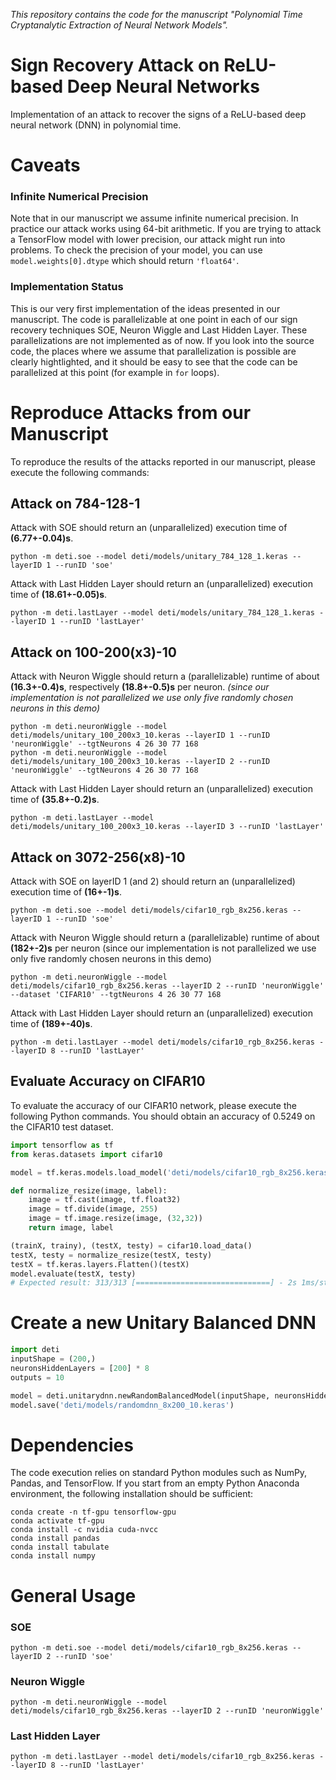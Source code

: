 _This repository contains the code for the manuscript "Polynomial Time Cryptanalytic Extraction of Neural Network Models"._

# Sign Recovery Attack on ReLU-based Deep Neural Networks

Implementation of an attack to recover the signs of a ReLU-based deep
neural network (DNN) in polynomial time. 

# Caveats 
### Infinite Numerical Precision
Note that in our manuscript we assume infinite numerical precision. In practice our attack works using 64-bit arithmetic. 
If you are trying to attack a TensorFlow model with lower precision, our attack might run into problems. To check the precision of your model, you can use `model.weights[0].dtype` which should return `'float64'`.

### Implementation Status
This is our very first implementation of the ideas presented in our manuscript. The code is parallelizable at one point in each of our sign recovery techniques SOE, Neuron Wiggle and Last Hidden Layer. 
These parallelizations are not implemented as of now. If you look into the source code, the places where we assume that parallelization is possible are clearly hightlighted, and it should be easy to see that the code can be parallelized at this point (for example in `for` loops). 

# Reproduce Attacks from our Manuscript

To reproduce the results of the attacks reported in our manuscript, please execute the following commands: 

## Attack on 784-128-1
Attack with SOE should return an (unparallelized) execution time of **(6.77+-0.04)s**.  
```
python -m deti.soe --model deti/models/unitary_784_128_1.keras --layerID 1 --runID 'soe'
```

Attack with Last Hidden Layer should return an (unparallelized) execution time of **(18.61+-0.05)s**.  
```
python -m deti.lastLayer --model deti/models/unitary_784_128_1.keras --layerID 1 --runID 'lastLayer'
```

## Attack on 100-200(x3)-10 
Attack with Neuron Wiggle should return a (parallelizable) runtime of about **(16.3+-0.4)s**, respectively **(18.8+-0.5)s** per neuron.
_(since our implementation is not parallelized we use only five randomly chosen neurons in this demo)_
```
python -m deti.neuronWiggle --model deti/models/unitary_100_200x3_10.keras --layerID 1 --runID 'neuronWiggle' --tgtNeurons 4 26 30 77 168 
python -m deti.neuronWiggle --model deti/models/unitary_100_200x3_10.keras --layerID 2 --runID 'neuronWiggle' --tgtNeurons 4 26 30 77 168 
```

Attack with Last Hidden Layer should return an (unparallelized) execution time of **(35.8+-0.2)s**.
```
python -m deti.lastLayer --model deti/models/unitary_100_200x3_10.keras --layerID 3 --runID 'lastLayer'
```

## Attack on 3072-256(x8)-10

Attack with SOE on layerID 1 (and 2) should return an (unparallelized) execution time of **(16+-1)s**.
```
python -m deti.soe --model deti/models/cifar10_rgb_8x256.keras --layerID 1 --runID 'soe'
```

Attack with Neuron Wiggle should return a (parallelizable) runtime of about **(182+-2)s** per neuron
(since our implementation is not parallelized we use only five randomly chosen neurons in this demo)
```
python -m deti.neuronWiggle --model deti/models/cifar10_rgb_8x256.keras --layerID 2 --runID 'neuronWiggle' --dataset 'CIFAR10' --tgtNeurons 4 26 30 77 168 
```

Attack with Last Hidden Layer should return an (unparallelized) execution time of **(189+-40)s**.
```
python -m deti.lastLayer --model deti/models/cifar10_rgb_8x256.keras --layerID 8 --runID 'lastLayer'
```

## Evaluate Accuracy on CIFAR10 

To evaluate the accuracy of our CIFAR10 network, please execute the following Python commands. You should obtain an accuracy of 0.5249 on the CIFAR10 test dataset.
```python
import tensorflow as tf
from keras.datasets import cifar10

model = tf.keras.models.load_model('deti/models/cifar10_rgb_8x256.keras')

def normalize_resize(image, label):
    image = tf.cast(image, tf.float32)
    image = tf.divide(image, 255)
    image = tf.image.resize(image, (32,32))
    return image, label

(trainX, trainy), (testX, testy) = cifar10.load_data()
testX, testy = normalize_resize(testX, testy)
testX = tf.keras.layers.Flatten()(testX)
model.evaluate(testX, testy)
# Expected result: 313/313 [==============================] - 2s 1ms/step - loss: 1.3801 - accuracy: 0.5249
```

# Create a new Unitary Balanced DNN
```python 
import deti
inputShape = (200,)
neuronsHiddenLayers = [200] * 8
outputs = 10

model = deti.unitarydnn.newRandomBalancedModel(inputShape, neuronsHiddenLayers, outputs, 1.0)
model.save('deti/models/randomdnn_8x200_10.keras')
```

# Dependencies

The code execution relies on standard Python modules such as NumPy, Pandas, and TensorFlow. If you start from an empty Python Anaconda environment, the following installation should be sufficient:

```
conda create -n tf-gpu tensorflow-gpu
conda activate tf-gpu
conda install -c nvidia cuda-nvcc
conda install pandas
conda install tabulate
conda install numpy
```

# General Usage

### SOE 
```
python -m deti.soe --model deti/models/cifar10_rgb_8x256.keras --layerID 2 --runID 'soe'
```

### Neuron Wiggle
```
python -m deti.neuronWiggle --model deti/models/cifar10_rgb_8x256.keras --layerID 2 --runID 'neuronWiggle'
```

### Last Hidden Layer
```
python -m deti.lastLayer --model deti/models/cifar10_rgb_8x256.keras --layerID 8 --runID 'lastLayer'
```
